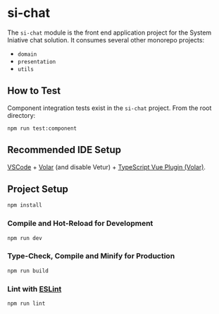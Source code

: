 # si-chat

The `si-chat` module is the front end application project for the System Iniative chat solution. It consumes several other monorepo projects:
* `domain`
* `presentation`
* `utils`

## How to Test
Component integration tests exist in the `si-chat` project. From the root directory:
```
npm run test:component
``` 

## Recommended IDE Setup

[VSCode](https://code.visualstudio.com/) + [Volar](https://marketplace.visualstudio.com/items?itemName=Vue.volar) (and disable Vetur) + [TypeScript Vue Plugin (Volar)](https://marketplace.visualstudio.com/items?itemName=Vue.vscode-typescript-vue-plugin).



## Project Setup

```sh
npm install
```

### Compile and Hot-Reload for Development

```sh
npm run dev
```

### Type-Check, Compile and Minify for Production

```sh
npm run build
```

### Lint with [ESLint](https://eslint.org/)

```sh
npm run lint
```
